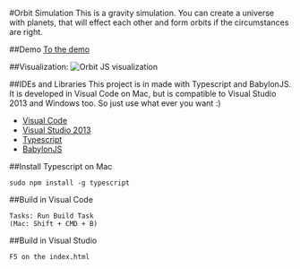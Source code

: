 #Orbit Simulation
This is a gravity simulation. You can create a universe with planets, that will effect each other and form orbits if the circumstances are right.

##Demo
[To the demo](http://moritzgoeckel.com/prs/Orbit-Simulation/)

##Visualization:
![Orbit JS visualization](https://raw.githubusercontent.com/MoritzGoeckel/TypeScript-Orbit-Simulation/master/orbit_example_visualization.gif)

##IDEs and Libraries
This project is in made with Typescript and BabylonJS. It is developed in Visual Code on Mac, but is compatible to Visual Studio 2013 and Windows too. So just use what ever you want :)

- [Visual Code](https://code.visualstudio.com/)
- [Visual Studio 2013](https://www.visualstudio.com/en-us/downloads/download-visual-studio-vs.aspx)
- [Typescript](http://typescriptlang.org)
- [BabylonJS](http://www.babylonjs.com/)

##Install Typescript on Mac
```
sudo npm install -g typescript
```

##Build in Visual Code
```
Tasks: Run Build Task
(Mac: Shift + CMD + B)
```

##Build in Visual Studio
```
F5 on the index.html
```



